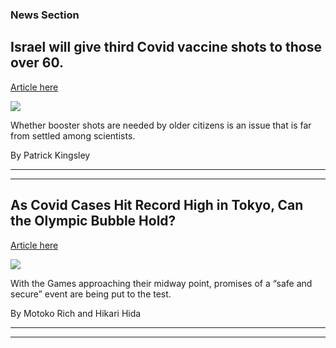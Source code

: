 ### News Section 
Israel will give third Covid vaccine shots to those over 60.
------------------------------------------------------------

[Article here](https://www.nytimes.com/2021/07/29/world/middleeast/israel-third-shot-covid-vaccine.html)

[![](https://static01.nyt.com/images/2021/07/29/world/29virus-briefing-israel/merlin_190752786_7d2e09f3-281d-42b0-b92b-1b83098e45c3-superJumbo.jpg)](https://www.nytimes.com/2021/07/29/world/middleeast/israel-third-shot-covid-vaccine.html)

Whether booster shots are needed by older citizens is an issue that is far from settled among scientists.

By Patrick Kingsley

* * *

* * *

As Covid Cases Hit Record High in Tokyo, Can the Olympic Bubble Hold?
---------------------------------------------------------------------

[Article here](https://www.nytimes.com/2021/07/29/world/asia/tokyo-olympics-covid.html)

[![](https://static01.nyt.com/images/2021/07/29/world/29olympics-covid-01/merlin_191106048_f9082af8-8c31-4820-86aa-34131a1aa20c-superJumbo.jpg)](https://www.nytimes.com/2021/07/29/world/asia/tokyo-olympics-covid.html)

With the Games approaching their midway point, promises of a “safe and secure” event are being put to the test.

By Motoko Rich and Hikari Hida

* * *

* * *
